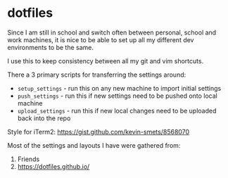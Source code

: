 # dotfiles

Since I am still in school and switch often between personal, school and work machines, it is nice to be able to set up all my different dev environments to be the same.

I use this to keep consistency between all my git and vim shortcuts.

There a 3 primary scripts for transferring the settings around:
* `setup_settings` - run this on any new machine to import initial settings
* `push_settings` - run this if new settings need to be pushed onto local machine
* `upload_settings` - run this if new local changes need to be uploaded back into the repo

Style for iTerm2:
https://gist.github.com/kevin-smets/8568070

Most of the settings and layouts I have were gathered from:
1. Friends
2. <https://dotfiles.github.io/>
